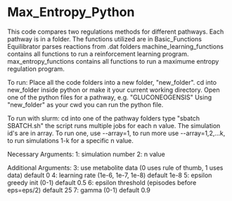 # Max_Entropy_Python

This code compares two regulations methods for different pathways. 
Each pathway is in a folder. The functions utilized are in Basic_Functions
Equilibrator parses reactions from .dat folders
machine_learning_functions contains all functions to run a reinforcement learning program.
max_entropy_functions contains all functions to run a maximume entropy regulation program. 

To run:
Place all the code folders into a new folder, "new_folder". 
cd into new_folder inside python or make it your current working directory. 
Open one of the python files for a pathway, e.g. "GLUCONEOGENSIS"
Using "new_folder" as your cwd you can run the python file. 


To run with slurm:
cd into one of the pathway folders
type "sbatch SBATCH.sh"
the script runs multiple jobs for each n value. The simulation id's are in array. To run one, use --array=1, to run more use --array=1,2,...k, to run simulations 1-k for a specific n value. 

Necessary Arguments:
1: simulation number
2: n value

Additional Arguments:
3: use metabolite data (0 uses rule of thumb, 1 uses data) default 0
4: learning rate (1e-6, 1e-7, 1e-8) default 1e-8
5: epsilon greedy init (0-1) default 0.5
6: epsilon threshold (episodes before eps=eps/2) default 25
7: gamma (0-1) default 0.9 
